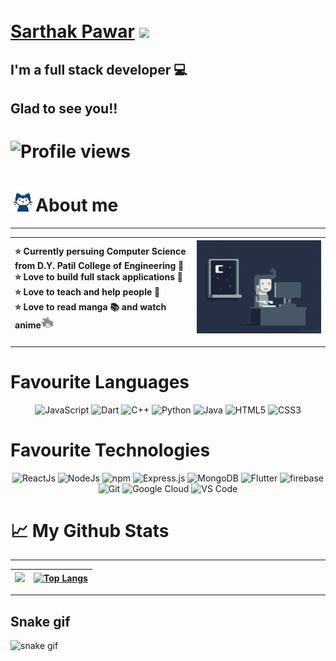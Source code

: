 
# ![](https://github.com/Akash-Salvi/Akash-Salvi/blob/master/Hello(1).gif)[Sarthak Pawar](https://github.com/Grumppie) <img src="https://raw.githubusercontent.com/MartinHeinz/MartinHeinz/master/wave.gif" width="30px">
## I'm a full stack developer 💻
## Glad to see you!!

# ![Profile views](https://gpvc.arturio.dev/Grumppie)

# <img src="./Images/mona-whisper.gif" height="40" />About me
---
|<div align="left" >⭐ Currently persuing Computer Science from D.Y. Patil College of Engineering 🏫<br />⭐ Love to build full stack applications 📱<br />⭐ Love to teach and help people 🤝<br />⭐ Love to read manga 📚 and watch anime<img src="./Images/goku.png" height="20" /></div>|<div><img src="Images/coding gif.gif" /></div>
|--|--|
---

# Favourite Languages
<p align="center">
 <img alt="JavaScript" src="https://img.shields.io/badge/javascript-%23323330.svg?&style=for-the-badge&logo=javascript&logoColor=%23F7DF1E" />
 <img alt="Dart" src="https://img.shields.io/badge/dart-%2314354C.svg?style=for-the-badge&logo=dart&logoColor=white" />
<img alt="C++" src="https://img.shields.io/badge/c++-%23ED8B00.svg?&style=for-the-badge&logo=C++&logoColor=red" />
<img alt="Python" src="https://img.shields.io/badge/python-%2313554C.svg?style=for-the-badge&logo=python&logoColor=white"/>
<img alt="Java" src="https://img.shields.io/badge/java-%2313854F.svg?style=for-the-badge&logo=java&logoColor=white"/>
 <img alt="HTML5" src="https://img.shields.io/badge/html5-%23E34F26.svg?&style=for-the-badge&logo=html5&logoColor=white" />
 <img alt="CSS3" src="https://img.shields.io/badge/css3-%231572B6.svg?&style=for-the-badge&logo=css3&logoColor=white" />
 </p>

 # Favourite Technologies
 <p align="center"> 
 <img alt="ReactJs" src="https://img.shields.io/badge/React-20232A?style=for-the-badge&logo=react&logoColor=61DAFB" />
 <img alt="NodeJs" src="https://img.shields.io/badge/Node.js-339933?style=for-the-badge&logo=nodedotjs&logoColor=white" />
 <img alt="npm" src="https://img.shields.io/badge/npm-CB3837?style=for-the-badge&logo=npm&logoColor=white" />
 <img alt="Express.js" src="https://img.shields.io/badge/Express.js-000000?style=for-the-badge&logo=express&logoColor=white" />
 <img alt="MongoDB" src="https://img.shields.io/badge/MongoDB-lightgreen?style=for-the-badge&logo=mongodb&logoColor=4EA94B" />
 <img alt="Flutter" src="https://img.shields.io/badge/flutter-10232B?style=for-the-badge&logo=flutter&logoColor=61DAFB" />
 <img alt="firebase" src="https://img.shields.io/badge/firebase-ffca28?style=for-the-badge&logo=firebase&logoColor=black" />
 <img alt="Git" src="https://img.shields.io/badge/Git-F05032?style=for-the-badge&logo=git&logoColor=white" />
 <img alt="Google Cloud" src="https://img.shields.io/badge/Google_Cloud-4285F4?style=for-the-badge&logo=google-cloud&logoColor=white" />
 <img alt="VS Code" src="https://img.shields.io/badge/Visual_Studio_Code-0078D4?style=for-the-badge&logo=visual%20studio%20code&logoColor=white" />
 </p>

# 📈 My Github Stats
---
|<img height="180em" src="https://github-readme-stats.vercel.app/api?username=Grumppie&show_icons=true&hide_border=true&&count_private=true&include_all_commits=true" >|[![Top Langs](https://github-readme-stats.vercel.app/api/top-langs/?username=Grumppie&layout=compact&theme=midnight-purple)](https://github.com/Grumppie)
|--|--|
---

<!--START_SECTION:waka-->
<!--END_SECTION:waka-->

## Snake gif 
![snake gif](https://github.com/Grumppie/Grumppie/blob/output/github-contribution-grid-snake.svg)